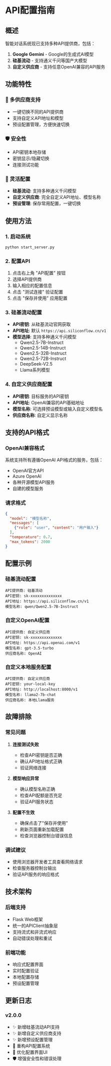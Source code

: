# API配置指南

## 概述

智能对话系统现已支持多种API提供商，包括：

1. **Google Gemini** - Google的生成式AI模型
2. **硅基流动** - 支持通义千问等国产大模型
3. **自定义供应商** - 支持任意OpenAI兼容的API服务

## 功能特性

### 🔧 多供应商支持
- 一键切换不同的API提供商
- 支持自定义API地址和模型
- 预设配置管理，方便快速切换

### 🛡️ 安全性
- API密钥本地存储
- 密钥显示/隐藏切换
- 连接测试功能

### 🎯 灵活配置
- **硅基流动**: 支持多种通义千问模型
- **自定义供应商**: 完全自定义API地址、模型名称
- **预设管理**: 保存常用配置，一键切换

## 使用方法

### 1. 启动系统
```bash
python start_server.py
```

### 2. 配置API
1. 点击右上角 "API配置" 按钮
2. 选择API提供商
3. 输入相应的配置信息
4. 点击 "测试连接" 验证配置
5. 点击 "保存并使用" 应用配置

### 3. 硅基流动配置
- **API密钥**: 从硅基流动官网获取
- **API地址**: 默认 `https://api.siliconflow.cn/v1`
- **模型选择**: 支持多种通义千问模型
  - Qwen2.5-7B-Instruct
  - Qwen2.5-14B-Instruct
  - Qwen2.5-32B-Instruct
  - Qwen2.5-72B-Instruct
  - DeepSeek-V2.5
  - Llama系列模型

### 4. 自定义供应商配置
- **API密钥**: 目标服务的API密钥
- **API地址**: OpenAI兼容的API基础地址
- **模型名称**: 可选择预设模型或输入自定义模型名
- **供应商名称**: 自定义显示名称

## 支持的API格式

### OpenAI兼容格式
系统支持所有遵循OpenAI API格式的服务，包括：
- OpenAI官方API
- Azure OpenAI
- 各种开源模型API服务
- 自建的模型服务

### 请求格式
```json
{
  "model": "模型名称",
  "messages": [
    {"role": "user", "content": "用户输入"}
  ],
  "temperature": 0.7,
  "max_tokens": 2000
}
```

## 配置示例

### 硅基流动配置
```
API提供商: 硅基流动
API密钥: sk-xxxxxxxxxxxxxx
API地址: https://api.siliconflow.cn/v1
模型名称: qwen/Qwen2.5-7B-Instruct
```

### 自定义OpenAI配置
```
API提供商: 自定义供应商
API密钥: sk-xxxxxxxxxxxxxx
API地址: https://api.openai.com/v1
模型名称: gpt-3.5-turbo
供应商名称: OpenAI
```

### 自定义本地服务配置
```
API提供商: 自定义供应商
API密钥: your-local-key
API地址: http://localhost:8000/v1
模型名称: llama2-7b-chat
供应商名称: 本地Llama服务
```

## 故障排除

### 常见问题
1. **连接测试失败**
   - 检查API密钥是否正确
   - 确认API地址格式正确
   - 验证网络连接

2. **模型响应异常**
   - 确认模型名称正确
   - 检查API配额是否充足
   - 验证API服务状态

3. **配置不生效**
   - 确保点击了"保存并使用"
   - 刷新页面重新加载配置
   - 检查浏览器控制台错误信息

### 调试建议
- 使用浏览器开发者工具查看网络请求
- 检查服务器控制台输出
- 验证API服务的响应格式

## 技术架构

### 后端支持
- Flask Web框架
- 统一的APIClient抽象层
- 支持流式和非流式响应
- 自动错误处理和重试

### 前端功能
- 响应式配置界面
- 实时配置验证
- 本地配置存储
- 预设配置管理

## 更新日志

### v2.0.0
- ✨ 新增硅基流动API支持
- ✨ 新增自定义供应商支持
- ✨ 新增预设配置管理
- 🔧 重构API配置系统
- 🎨 优化配置界面UI
- 🛡️ 增强安全性和错误处理
